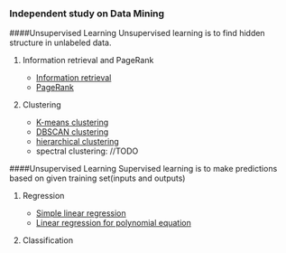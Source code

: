 ### Independent study on Data Mining

####Unsupervised Learning
Unsupervised learning is to find hidden structure in unlabeled data.

1. Information retrieval and PageRank
	* [Information retrieval](IR.md)
	* [PageRank](PageRank.md)

2. Clustering 
	* [K-means clustering](K-means.md)
	* [DBSCAN clustering](DBSCAN.md)
	* [hierarchical clustering](Hierarchical.md)
	* spectral clustering: //TODO

####Unsupervised Learning
Supervised learning is to make predictions based on given training set(inputs and outputs)

1. Regression
	* [Simple linear regression](SimpleLinear.md)
	* [Linear regression for polynomial equation](PolyRegression.md)

2. Classification
